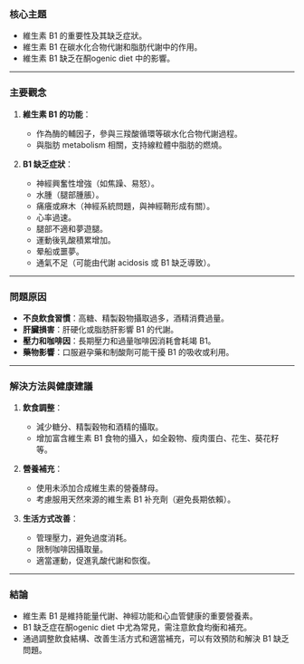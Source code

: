 ### 核心主題  
- 維生素 B1 的重要性及其缺乏症狀。  
- 維生素 B1 在碳水化合物代謝和脂肪代謝中的作用。  
- 維生素 B1 缺乏在酮ogenic diet 中的影響。  

---

### 主要觀念  
1. **維生素 B1 的功能**：  
   - 作為酶的輔因子，參與三羧酸循環等碳水化合物代謝過程。  
   - 與脂肪 metabolism 相關，支持線粒體中脂肪的燃燒。  

2. **B1 缺乏症狀**：  
   - 神經興奮性增強（如焦躁、易怒）。  
   - 水腫（腿部腫脹）。  
   - 痛癢或麻木（神經系統問題，與神經鞘形成有關）。  
   - 心率過速。  
   - 腿部不適和夢遊腿。  
   - 運動後乳酸積累增加。  
   - 晕船或噩夢。  
   - 通氣不足（可能由代謝 acidosis 或 B1 缺乏導致）。  

---

### 問題原因  
- **不良飲食習慣**：高糖、精製穀物攝取過多，酒精消費過量。  
- **肝臟損害**：肝硬化或脂肪肝影響 B1 的代謝。  
- **壓力和咖啡因**：長期壓力和過量咖啡因消耗會耗竭 B1。  
- **藥物影響**：口服避孕藥和制酸劑可能干擾 B1 的吸收或利用。  

---

### 解決方法與健康建議  
1. **飲食調整**：  
   - 減少糖分、精製穀物和酒精的攝取。  
   - 增加富含維生素 B1 食物的攝入，如全穀物、瘦肉蛋白、花生、葵花籽等。  

2. **營養補充**：  
   - 使用未添加合成維生素的營養酵母。  
   - 考慮服用天然來源的維生素 B1 补充劑（避免長期依賴）。  

3. **生活方式改善**：  
   - 管理壓力，避免過度消耗。  
   - 限制咖啡因攝取量。  
   - 適當運動，促進乳酸代謝和恢復。  

---

### 結論  
- 維生素 B1 是維持能量代謝、神經功能和心血管健康的重要營養素。  
- B1 缺乏症在酮ogenic diet 中尤為常見，需注意飲食均衡和補充。  
- 通過調整飲食結構、改善生活方式和適當補充，可以有效預防和解決 B1 缺乏問題。